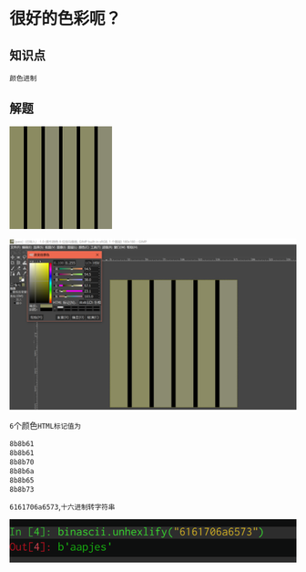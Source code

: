 # 很好的色彩呃？

## 知识点

`颜色进制`

## 解题

![pass](./img/101-1.png)

![image-20231205210520149](./img/101-2.png)

`6`个颜色`HTML标记值为`

```
8b8b61
8b8b61
8b8b70
8b8b6a
8b8b65
8b8b73
```

`6161706a6573`,`十六进制转字符串`

![image-20231205210700135](./img/101-3.png)